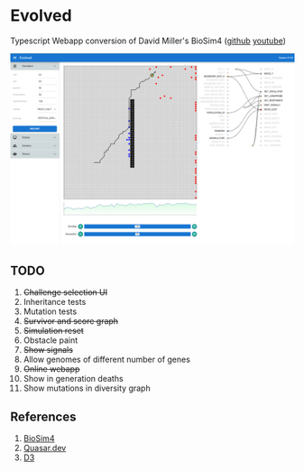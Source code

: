 # Evolved

Typescript Webapp conversion of David Miller's BioSim4 ([github](https://github.com/davidrmiller/biosim4) [youtube](https://www.youtube.com/watch?v=N3tRFayqVtk&ab_channel=davidrandallmiller))

![screenshot](screenshot.png)

## TODO

1. ~~Challenge selection UI~~
2. Inheritance tests
3. Mutation tests
4. ~~Survivor and score graph~~
5. ~~Simulation reset~~
6. Obstacle paint
7. ~~Show signals~~
8. Allow genomes of different number of genes
9. ~~Online webapp~~
10. Show in generation deaths
11. Show mutations in diversity graph

## References

1. [BioSim4](https://github.com/davidrmiller/biosim4)
1. [Quasar.dev](https://quasar.dev)
1. [D3](https://d3js.org)
